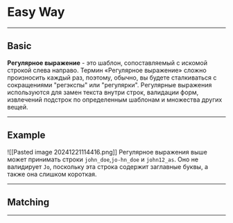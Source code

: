 # Easy Way
***
## Basic
**Регулярное выражение** - это шаблон, сопоставляемый с искомой строкой слева направо. Термин «Регулярное выражение» сложно произносить каждый раз, поэтому, обычно, вы будете сталкиваться с сокращениями "регэкспы" или "регулярки". Регулярные выражения используются для замен текста внутри строк, валидации форм, извлечений подстрок по определенным шаблонам и множества других вещей.
***
## Example
![[Pasted image 20241221114416.png]]
Регулярное выражения выше может принимать строки `john_doe`,`jo-hn_doe` и `john12_as`. Оно не валидирует `Jo`, поскольку эта строка содержит заглавные буквы, а также она слишком короткая.
***
## Matching

***
